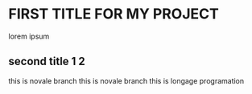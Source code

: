 # FIRST TITLE FOR MY PROJECT
lorem ipsum 
## second title 1 2

this is novale branch
this is novale branch this is longage programation